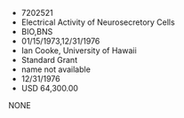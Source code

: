 * 7202521
* Electrical Activity of Neurosecretory Cells
* BIO,BNS
* 01/15/1973,12/31/1976
* Ian Cooke, University of Hawaii
* Standard Grant
*   name not available
* 12/31/1976
* USD 64,300.00

NONE